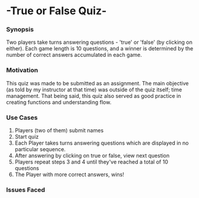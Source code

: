 -True or False Quiz-
======

### Synopsis


Two players take turns answering questions - 'true' or 'false' (by clicking on either). Each game length is 10 questions, and a winner is determined by the number of correct answers accumulated in each game.


### Motivation

This quiz was made to be submitted as an assignment. The main objective (as told by my instructor at that time) was outside of the quiz itself; time management. That being said, this quiz also served as good practice in creating functions and understanding flow.


### Use Cases

1. Players (two of them) submit names
2. Start quiz
3. Each Player takes turns answering questions which are displayed in no particular sequence.
4. After answering by clicking on true or false, view next question
5. Players repeat steps 3 and 4 until they've reached a total of 10 questions
6. The Player with more correct answers, wins!


### Issues Faced

